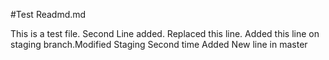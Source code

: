 #Test Readmd.md

This is a test file.
Second Line added.
Replaced this line.
Added this line on staging branch.Modified Staging Second time
Added New line in master
